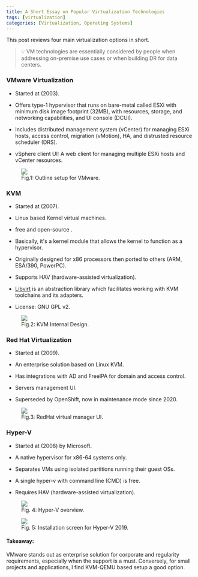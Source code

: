```yaml
---
title: A Short Essay on Popular Virtualization Technologies
tags: [virtualization]
categories: [Virtualization, Operating Systems]
---
```


This post reviews four main virtualization options in short.<br>

<blockquote>
💡 VM technologies are essentially considered by people when addressing on-premise use cases or when building DR for data centers.
</blockquote>

### VMware Virtualization

* Started at (2003).

* Offers type-1 hypervisor that runs on bare-metal called <span class="key-text">ESXi</span> with minimum disk image footprint (32MB), with resources, storage, and networking capabilities, and UI console <span class="key-text">(DCUI)</span>.

<!-- post-excerpt -->

* Includes distributed management system <span class="key-text">(vCenter)</span> for managing ESXi hosts, access control, migration (vMotion), HA, and distrusted resource scheduler (DRS).

* <span class="key-text">vSphere client</span> UI: A web client for managing multiple ESXi hosts and vCenter resources.

<figure>
  <img src="{{ site.baseurl_root }}/public/images/virtualization-1.png" class="post-image-2 resize-md center-image">
  <figcaption>Fig.1: Outline setup for VMware.</figcaption>
</figure>

### KVM

* Started at (2007).

* Linux based Kernel virtual machines.

* free and open-source .

* Basically, it's a kernel module that allows the kernel to function as a hypervisor.

* Originally designed for x86 processors then ported to others (ARM, ESA/390, PowerPC).

* Supports <span class="key-text">HAV</span> (hardware-assisted virtualization).

* [Libvirt](https://libvirt.org/) is an abstraction library which facilitates working with KVM toolchains and its adapters.

* License: GNU GPL v2.

<figure>
  <img src="{{ site.baseurl_root }}/public/images/virtualization-2.png" class="post-image-2 resize-md center-image">
  <figcaption>Fig.2: KVM Internal Design.</figcaption>
</figure>


### Red Hat Virtualization

* Started at (2009).

* An enterprise solution based on Linux KVM.

* Has integrations with AD and FreeIPA for domain and access control.

* Servers management UI.

* Superseded by OpenShift, now in maintenance mode since 2020.

<figure>
  <img src="{{ site.baseurl_root }}/public/images/virtualization-3.png" class="post-image-2 resize-md center-image">
  <figcaption>Fig.3: RedHat virtual manager UI.</figcaption>
</figure>

### Hyper-V

* Started at (2008) by Microsoft.

* A native hypervisor for x86-64 systems only.

* Separates VMs using isolated partitions running their guest OSs.

* A single hyper-v with command line (CMD) is free.

* Requires <span class="key-text">HAV</span> (hardware-assisted virtualization).

<figure>
  <img src="{{ site.baseurl_root }}/public/images/virtualization-4.png" class="post-image-2 resize-md center-image">
  <figcaption>Fig. 4: Hyper-V overview.</figcaption>
</figure>

<figure>
  <img src="{{ site.baseurl_root }}/public/images/virtualization-5.png" class="post-image-2 resize-md center-image">
  <figcaption>Fig. 5: Installation screen for Hyper-V 2019.</figcaption>
</figure>


#### <b>Takeaway:</b>
VMware stands out as enterprise solution for corporate and regularity requirements, especially when the support is a must. Conversely, for small projects and applications, I find KVM-QEMU based setup a good option.

